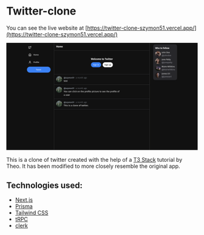 # Twitter-clone

You can see the live website at [https://twitter-clone-szymon51.vercel.app/](https://twitter-clone-szymon51.vercel.app/)

![screenshot of twitter-clone website](./public/screenshot.png)

This is a clone of twitter created with the help of a [T3 Stack](https://youtu.be/YkOSUVzOAA4) tutorial by Theo. It has been modified to more closely resemble the original app.

## Technologies used:

- [Next.js](https://nextjs.org)
- [Prisma](https://prisma.io)
- [Tailwind CSS](https://tailwindcss.com)
- [tRPC](https://trpc.io)
- [clerk](https://clerk.com/)
